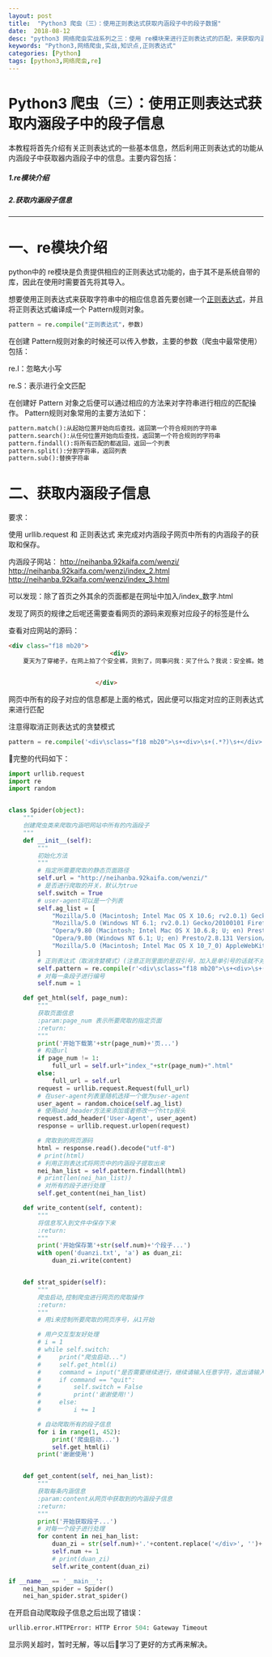 ```yaml
---
layout: post
title:  "Python3 爬虫（三）：使用正则表达式获取内涵段子中的段子数据"
date:  2018-08-12
desc: "python3 网络爬虫实战系列之三：使用 re模块来进行正则表达式的匹配，来获取内涵段子中的段子数据"
keywords: "Python3,网络爬虫,实战,知识点,正则表达式"
categories: [Python]
tags: [python3,网络爬虫,re]
---
```


# Python3 爬虫（三）：使用正则表达式获取内涵段子中的段子信息

本教程将首先介绍有关正则表达式的一些基本信息，然后利用正则表达式的功能从内涵段子中获取器内涵段子中的信息。主要内容包括：

##### 1.re模块介绍
##### 2.获取内涵段子信息

---

# 一、re模块介绍

python中的 re模块是负责提供相应的正则表达式功能的，由于其不是系统自带的库，因此在使用时需要首先将其导入。

想要使用正则表达式来获取字符串中的相应信息首先要创建一个[正则表达式](http://tool.oschina.net/uploads/apidocs/jquery/regexp.html)，并且将正则表达式编译成一个 Pattern规则对象。

```python
pattern = re.compile("正则表达式"，参数)
```

在创建 Pattern规则对象的时候还可以传入参数，主要的参数（爬虫中最常使用）包括：

re.I：忽略大小写

re.S：表示进行全文匹配

在创建好 Pattern 对象之后便可以通过相应的方法来对字符串进行相应的匹配操作。
Pattern规则对象常用的主要方法如下：

```python
pattern.match():从起始位置开始向后查找，返回第一个符合规则的字符串
pattern.search():从任何位置开始向后查找，返回第一个符合规则的字符串
pattern.findall():将所有匹配的都返回，返回一个列表
pattern.split():分割字符串，返回列表
pattern.sub():替换字符串
```

# 二、获取内涵段子信息

要求：

使用 urllib.request 和 正则表达式 来完成对内涵段子网页中所有的内涵段子的获取和保存。

内涵段子网站：
http://neihanba.92kaifa.com/wenzi/
http://neihanba.92kaifa.com/wenzi/index_2.html
http://neihanba.92kaifa.com/wenzi/index_3.html

可以发现：除了首页之外其余的页面都是在网址中加入/index_数字.html

发现了网页的规律之后呢还需要查看网页的源码来观察对应段子的标签是什么

查看对应网站的源码：

```html
<div class="f18 mb20">
                            <div>
	夏天为了穿裙子，在网上拍了个安全裤，货到了，同事问我：买了什么？我说：安全裤。她竟然反问我：穿上这个就不会怀孕了？</div>


                        </div>
```

网页中所有的段子对应的信息都是上面的格式，因此便可以指定对应的正则表达式来进行匹配

注意得取消正则表达式的贪婪模式

```python
pattern = re.compile('<div\sclass="f18 mb20">\s+<div>\s+(.*?)\s+</div>')
```

完整的代码如下：

```python
import urllib.request
import re
import random


class Spider(object):
    """
    创建爬虫类来爬取内涵吧网站中所有的内涵段子
    """
    def __init__(self):
        """
        初始化方法
        """
        # 指定所需要爬取的静态页面路径
        self.url = "http://neihanba.92kaifa.com/wenzi/"
        # 是否进行爬取的开关，默认为true
        self.switch = True
        # user-agent可以是一个列表
        self.ag_list = [
            "Mozilla/5.0 (Macintosh; Intel Mac OS X 10.6; rv2.0.1) Gecko/20100101 Firefox/4.0.1",
            "Mozilla/5.0 (Windows NT 6.1; rv2.0.1) Gecko/20100101 Firefox/4.0.1",
            "Opera/9.80 (Macintosh; Intel Mac OS X 10.6.8; U; en) Presto/2.8.131 Version/11.11",
            "Opera/9.80 (Windows NT 6.1; U; en) Presto/2.8.131 Version/11.11",
            "Mozilla/5.0 (Macintosh; Intel Mac OS X 10_7_0) AppleWebKit/535.11 (KHTML, like Gecko) Chrome/17.0.963.56 Safari/535.11"
        ]
        # 正则表达式（取消贪婪模式）(注意正则里面的是双引号，加入是单引号的话就不对了）
        self.pattern = re.compile(r'<div\sclass="f18 mb20">\s+<div>\s+(.*?)\s+</div>', re.S)
        # 对每一条段子进行编号
        self.num = 1

    def get_html(self, page_num):
        """
        获取页面信息
        :param:page_num 表示所要爬取的指定页面
        :return:
        """
        print('开始下载第'+str(page_num)+'页...')
        # 构造url
        if page_num != 1:
            full_url = self.url+"index_"+str(page_num)+".html"
        else:
            full_url = self.url
        request = urllib.request.Request(full_url)
        # 在user-agent列表里随机选择一个做为user-agent
        user_agent = random.choice(self.ag_list)
        # 使用add_header方法来添加或者修改一个http报头
        request.add_header('User-Agent', user_agent)
        response = urllib.request.urlopen(request)

        # 爬取到的网页源码
        html = response.read().decode("utf-8")
        # print(html)
        # 利用正则表达式将网页中的内涵段子提取出来
        nei_han_list = self.pattern.findall(html)
        # print(len(nei_han_list))
        # 对所有的段子进行处理
        self.get_content(nei_han_list)

    def write_content(self, content):
        """
        将信息写入到文件中保存下来
        :return:
        """
        print('开始保存第'+str(self.num)+'个段子...')
        with open('duanzi.txt', 'a') as duan_zi:
            duan_zi.write(content)


    def strat_spider(self):
        """
        爬虫启动,控制爬虫进行网页的爬取操作
        :return:
        """
        # 用i来控制所要爬取的网页序号，从1开始

        # 用户交互型友好处理
        # i = 1
        # while self.switch:
        #     print("爬虫启动...")
        #     self.get_html(i)
        #     command = input("是否需要继续进行，继续请输入任意字符，退出请输入：quit")
        #     if command == "quit":
        #         self.switch = False
        #         print('谢谢使用!')
        #     else:
        #         i += 1

        # 自动爬取所有的段子信息
        for i in range(1, 452):
            print('爬虫启动...')
            self.get_html(i)
        print('谢谢使用')


    def get_content(self, nei_han_list):
        """
        获取每条内涵信息
        :param:content从网页中获取到的内涵段子信息
        :return:
        """
        print('开始获取段子...')
        # 对每一个段子进行处理
        for content in nei_han_list:
            duan_zi = str(self.num)+'.'+content.replace('</div>', '')+'\n'
            self.num += 1
            # print(duan_zi)
            self.write_content(duan_zi)

if __name__ == '__main__':
    nei_han_spider = Spider()
    nei_han_spider.strat_spider()
```

在开启自动爬取段子信息之后出现了错误：

```python
urllib.error.HTTPError: HTTP Error 504: Gateway Timeout
```

显示网关超时，暂时无解，等以后学习了更好的方式再来解决。